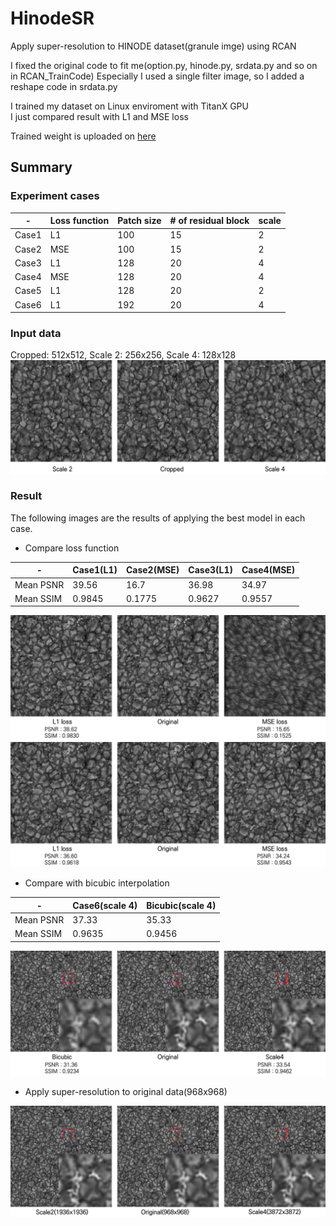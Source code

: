 # HinodeSR
Apply super-resolution to HINODE dataset(granule imge) using RCAN

I fixed the original code to fit me(option.py, hinode.py, srdata.py and so on in RCAN_TrainCode)
Especially I used a single filter image, so I added a reshape code in srdata.py

I trained my dataset on Linux enviroment with TitanX GPU  
I just compared result with L1 and MSE loss  

Trained weight is uploaded on [here](https://drive.google.com/open?id=1ALXlsQUS1NLCsxk_nQ5VvDnKrzuei_5b)

## Summary
### Experiment cases
-|Loss function|Patch size|# of residual block|scale
---|---|---|---|---|
Case1|L1|100|15|2|
Case2|MSE|100|15|2|
Case3|L1|128|20|4|
Case4|MSE|128|20|4|
Case5|L1|128|20|2|
Case6|L1|192|20|4|

### Input data
Cropped: 512x512, Scale 2: 256x256, Scale 4: 128x128
![input_data](./result_fig/input_data.png)

### Result
The following images are the results of applying the best model in each case.
* Compare loss function

-|Case1(L1)|Case2(MSE)|Case3(L1)|Case4(MSE)
---|---|---|---|---|
Mean PSNR|39.56|16.7|36.98|34.97|
Mean SSIM|0.9845|0.1775|0.9627|0.9557|

![Scale2](./result_fig/compare_loss_scale2.png)
![Scale4](./result_fig/compare_loss_scale4.png)

* Compare with bicubic interpolation

-|Case6(scale 4)|Bicubic(scale 4)
---|---|---|
Mean PSNR|37.33|35.33|
Mean SSIM|0.9635|0.9456|

![Scale4](./result_fig/compare_result_scale4.png)

* Apply super-resolution to original data(968x968)

![originalSR](./result_fig/compare_result_with_original_data.png)
